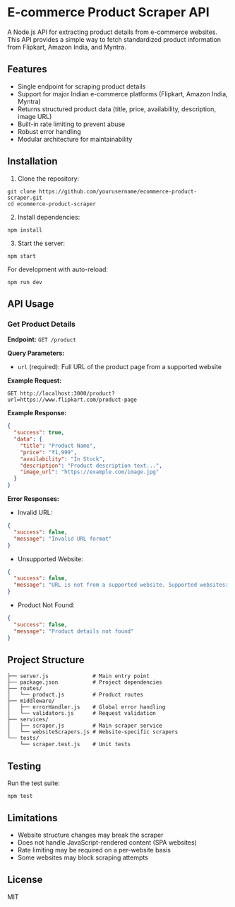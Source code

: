 # E-commerce Product Scraper API

A Node.js API for extracting product details from e-commerce websites. This API provides a simple way to fetch standardized product information from Flipkart, Amazon India, and Myntra.

## Features

- Single endpoint for scraping product details
- Support for major Indian e-commerce platforms (Flipkart, Amazon India, Myntra)
- Returns structured product data (title, price, availability, description, image URL)
- Built-in rate limiting to prevent abuse
- Robust error handling
- Modular architecture for maintainability

## Installation

1. Clone the repository:
```
git clone https://github.com/yourusername/ecommerce-product-scraper.git
cd ecommerce-product-scraper
```

2. Install dependencies:
```
npm install
```

3. Start the server:
```
npm start
```

For development with auto-reload:
```
npm run dev
```

## API Usage

### Get Product Details

**Endpoint:** `GET /product`

**Query Parameters:**
- `url` (required): Full URL of the product page from a supported website

**Example Request:**
```
GET http://localhost:3000/product?url=https://www.flipkart.com/product-page
```

**Example Response:**
```json
{
  "success": true,
  "data": {
    "title": "Product Name",
    "price": "₹1,999",
    "availability": "In Stock",
    "description": "Product description text...",
    "image_url": "https://example.com/image.jpg"
  }
}
```

**Error Responses:**

- Invalid URL:
```json
{
  "success": false,
  "message": "Invalid URL format"
}
```

- Unsupported Website:
```json
{
  "success": false,
  "message": "URL is not from a supported website. Supported websites: Flipkart, Amazon India, Myntra"
}
```

- Product Not Found:
```json
{
  "success": false,
  "message": "Product details not found"
}
```

## Project Structure

```
├── server.js              # Main entry point
├── package.json           # Project dependencies
├── routes/
│   └── product.js         # Product routes
├── middleware/
│   ├── errorHandler.js    # Global error handling
│   └── validators.js      # Request validation
├── services/
│   ├── scraper.js         # Main scraper service
│   └── websiteScrapers.js # Website-specific scrapers
└── tests/
    └── scraper.test.js    # Unit tests
```

## Testing

Run the test suite:
```
npm test
```

## Limitations

- Website structure changes may break the scraper
- Does not handle JavaScript-rendered content (SPA websites)
- Rate limiting may be required on a per-website basis
- Some websites may block scraping attempts

## License

MIT 